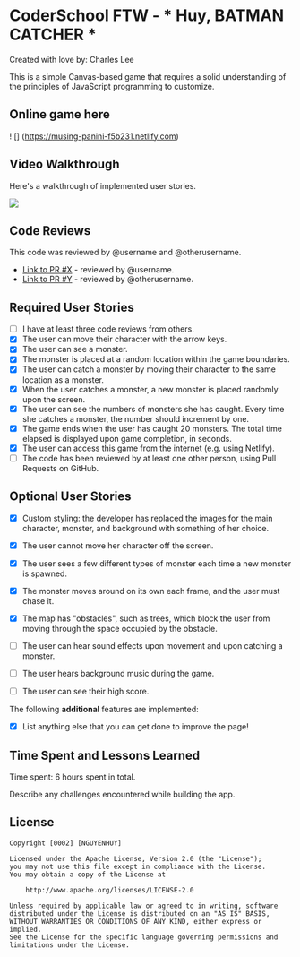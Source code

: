 # CoderSchool FTW - * Huy, BATMAN CATCHER *

Created with love by: Charles Lee
  
This is a simple Canvas-based game that requires a solid understanding of the principles of JavaScript programming to customize. 
 
## Online game here

! [] (https://musing-panini-f5b231.netlify.com)
## Video Walkthrough

Here's a walkthrough of implemented user stories.

![](http://g.recordit.co/cURdPMSHT2.gif)

## Code Reviews

This code was reviewed by @username and @otherusername. 

* [Link to PR #X](#) - reviewed by @username.
* [Link to PR #Y](#) - reviewed by @otherusername.   


## Required User Stories
- [ ] I have at least three code reviews from others.
- [x] The user can move their character with the arrow keys. 
- [x] The user can see a monster.
- [X] The monster is placed at a random location within the game boundaries.
- [x] The user can catch a monster by moving their character to the same location as a monster.
- [X] When the user catches a monster, a new monster is placed randomly upon the screen.
- [X] The user can see the numbers of monsters she has caught. Every time she catches a monster, the number should increment by one. 
- [X] The game ends when the user has caught 20 monsters. The total time elapsed is displayed upon game completion, in seconds.
- [X] The user can access this game from the internet (e.g. using Netlify).
- [ ] The code has been reviewed by at least one other person, using Pull Requests on GitHub.

## Optional User Stories

- [X] Custom styling: the developer has replaced the images for the main character, monster, and background with something of her choice.  
- [X] The user cannot move her character off the screen. 
- [X] The user sees a few different types of monster each time a new monster is spawned. 
- [X] The monster moves around on its own each frame, and the user must chase it. 
- [X] The map has "obstacles", such as trees, which block the user from moving through the space occupied by the obstacle. 
- [ ] The user can hear sound effects upon movement and upon catching a monster. 
- [ ] The user hears background music during the game. 
- [ ] The user can see their high score. 


The following **additional** features are implemented:

* [x] List anything else that you can get done to improve the page!

## Time Spent and Lessons Learned

Time spent: 6 hours spent in total.

Describe any challenges encountered while building the app.

## License

    Copyright [0002] [NGUYENHUY]

    Licensed under the Apache License, Version 2.0 (the "License");
    you may not use this file except in compliance with the License.
    You may obtain a copy of the License at

        http://www.apache.org/licenses/LICENSE-2.0

    Unless required by applicable law or agreed to in writing, software
    distributed under the License is distributed on an "AS IS" BASIS,
    WITHOUT WARRANTIES OR CONDITIONS OF ANY KIND, either express or implied.
    See the License for the specific language governing permissions and
    limitations under the License.
